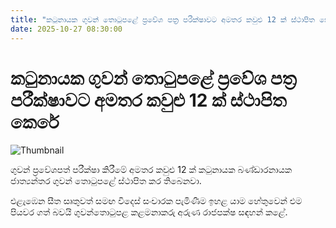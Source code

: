```yaml
---
title: "කටුනායක ගුවන් තොටුපළේ ප්‍රවේශ පත්‍ර පරීක්ෂාවට අමතර කවුළු 12 ක් ස්ථාපිත කෙරේ"
date: 2025-10-27 08:30:00
---
```


# කටුනායක ගුවන් තොටුපළේ ප්‍රවේශ පත්‍ර පරීක්ෂාවට අමතර කවුළු 12 ක් ස්ථාපිත කෙරේ

![Thumbnail](https://helakuru.sgp1.cdn.digitaloceanspaces.com/esana/images/lib/BIAirport-archived.jpg)

ගුවන් ප්‍රවේශපත් පරීක්ෂා කිරීමේ අමතර කවුළු 12 ක් කටුනායක බණ්ඩාරනායක ජාත්‍යන්තර ගුවන් තොටුපළේ ස්ථාපිත කර තිබෙනවා.

එළැඹෙන සීත සෘතුවත් සමඟ විදෙස් සංචාරක පැමිණීම ඉහළ යාම හේතුවෙන් එම පියවර ගත් බවයි ගුවන්තොටුපළ කළමනාකරු අරුණ රාජපක්ෂ සඳහන් කළේ.

